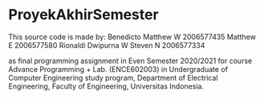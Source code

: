 # ProyekAkhirSemester


This source code is made by:
Benedicto Matthew W 2006577435
Matthew E 2006577580
Rionaldi Dwipurna W
Steven N 2006577334

as final programming assignment in Even Semester 2020/2021 for course Advance Programming + Lab. (ENCE602003) in Undergraduate of Computer Engineering study program, Department of Electrical Engineering, Faculty of Engineering, Universitas Indonesia.
